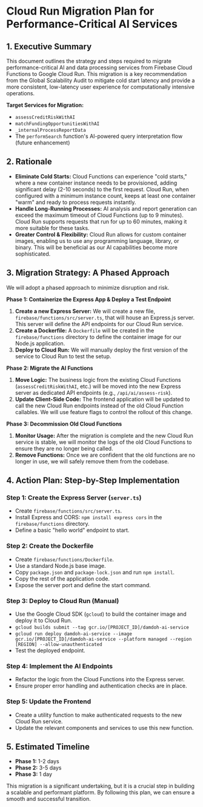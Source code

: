 
# Cloud Run Migration Plan for Performance-Critical AI Services

## 1. Executive Summary

This document outlines the strategy and steps required to migrate performance-critical AI and data processing services from Firebase Cloud Functions to Google Cloud Run. This migration is a key recommendation from the Global Scalability Audit to mitigate cold start latency and provide a more consistent, low-latency user experience for computationally intensive operations.

**Target Services for Migration:**
*   `assessCreditRiskWithAI`
*   `matchFundingOpportunitiesWithAI`
*   `_internalProcessReportData`
*   The `performSearch` function's AI-powered query interpretation flow (future enhancement)

## 2. Rationale

*   **Eliminate Cold Starts:** Cloud Functions can experience "cold starts," where a new container instance needs to be provisioned, adding significant delay (2-10 seconds) to the first request. Cloud Run, when configured with a minimum instance count, keeps at least one container "warm" and ready to process requests instantly.
*   **Handle Long-Running Processes:** AI analysis and report generation can exceed the maximum timeout of Cloud Functions (up to 9 minutes). Cloud Run supports requests that run for up to 60 minutes, making it more suitable for these tasks.
*   **Greater Control & Flexibility:** Cloud Run allows for custom container images, enabling us to use any programming language, library, or binary. This will be beneficial as our AI capabilities become more sophisticated.

## 3. Migration Strategy: A Phased Approach

We will adopt a phased approach to minimize disruption and risk.

**Phase 1: Containerize the Express App & Deploy a Test Endpoint**
1.  **Create a new Express Server:** We will create a new file, `firebase/functions/src/server.ts`, that will house an Express.js server. This server will define the API endpoints for our Cloud Run service.
2.  **Create a Dockerfile:** A `Dockerfile` will be created in the `firebase/functions` directory to define the container image for our Node.js application.
3.  **Deploy to Cloud Run:** We will manually deploy the first version of the service to Cloud Run to test the setup.

**Phase 2: Migrate the AI Functions**
1.  **Move Logic:** The business logic from the existing Cloud Functions (`assessCreditRiskWithAI`, etc.) will be moved into the new Express server as dedicated API endpoints (e.g., `/api/ai/assess-risk`).
2.  **Update Client-Side Code:** The frontend application will be updated to call the new Cloud Run endpoints instead of the old Cloud Function callables. We will use feature flags to control the rollout of this change.

**Phase 3: Decommission Old Cloud Functions**
1.  **Monitor Usage:** After the migration is complete and the new Cloud Run service is stable, we will monitor the logs of the old Cloud Functions to ensure they are no longer being called.
2.  **Remove Functions:** Once we are confident that the old functions are no longer in use, we will safely remove them from the codebase.

## 4. Action Plan: Step-by-Step Implementation

### Step 1: Create the Express Server (`server.ts`)
*   Create `firebase/functions/src/server.ts`.
*   Install Express and CORS: `npm install express cors` in the `firebase/functions` directory.
*   Define a basic "hello world" endpoint to start.

### Step 2: Create the Dockerfile
*   Create `firebase/functions/Dockerfile`.
*   Use a standard Node.js base image.
*   Copy `package.json` and `package-lock.json` and run `npm install`.
*   Copy the rest of the application code.
*   Expose the server port and define the start command.

### Step 3: Deploy to Cloud Run (Manual)
*   Use the Google Cloud SDK (`gcloud`) to build the container image and deploy it to Cloud Run.
*   `gcloud builds submit --tag gcr.io/[PROJECT_ID]/damdoh-ai-service`
*   `gcloud run deploy damdoh-ai-service --image gcr.io/[PROJECT_ID]/damdoh-ai-service --platform managed --region [REGION] --allow-unauthenticated`
*   Test the deployed endpoint.

### Step 4: Implement the AI Endpoints
*   Refactor the logic from the Cloud Functions into the Express server.
*   Ensure proper error handling and authentication checks are in place.

### Step 5: Update the Frontend
*   Create a utility function to make authenticated requests to the new Cloud Run service.
*   Update the relevant components and services to use this new function.

## 5. Estimated Timeline

*   **Phase 1:** 1-2 days
*   **Phase 2:** 3-5 days
*   **Phase 3:** 1 day

This migration is a significant undertaking, but it is a crucial step in building a scalable and performant platform. By following this plan, we can ensure a smooth and successful transition.
